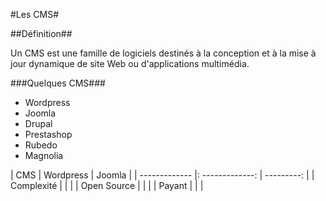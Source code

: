 #Les CMS#

##Définition##
 
Un CMS est une famille de logiciels destinés à la conception et à la mise à jour dynamique de site Web ou d'applications multimédia. 

###Quelques CMS###

* Wordpress
* Joomla
* Drupal
* Prestashop
* Rubedo
* Magnolia

| CMS           |    Wordpress    |   Joomla   |
| ------------- |: -------------: | ---------: |
| Complexité    |                 |            |
| Open Source   |                 |            |
| Payant        |                 |            |


